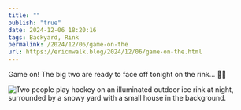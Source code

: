 ```yaml
---
title: ""
publish: "true"
date: 2024-12-06 18:20:16
tags: Backyard, Rink
permalink: /2024/12/06/game-on-the
url: https://ericmwalk.blog/2024/12/06/game-on-the.html
---
```


Game on! The big two are ready to face off tonight on the rink... 🏒🥅

![Two people play hockey on an illuminated outdoor ice rink at night, surrounded by a snowy yard with a small house in the background.](https://ericmwalk.blog/uploads/2024/img-2586-edited.jpeg)